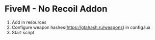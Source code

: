 # FiveM - No Recoil Addon


1. Add in resources
2. Configure weapon hashes(https://gtahash.ru/weapons) in config.lua
3. Start script
